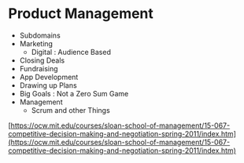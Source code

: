 # Product Management

* Subdomains
* Marketing
  * Digital : Audience Based
* Closing Deals
* Fundraising
* App Development
* Drawing up Plans
* Big Goals : Not a Zero Sum Game
* Management
  * Scrum and other Things

[https://ocw.mit.edu/courses/sloan-school-of-management/15-067-competitive-decision-making-and-negotiation-spring-2011/index.htm](https://ocw.mit.edu/courses/sloan-school-of-management/15-067-competitive-decision-making-and-negotiation-spring-2011/index.htm)
